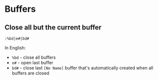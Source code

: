 # Buffers

## Close all but the current buffer

```
:%bd|e#|bd#
```

In English:

* `%bd` - close all buffers
* `e#` - open last buffer
* `bd#` - close last `[No Name]` buffer that's automatically created when all buffers are closed
